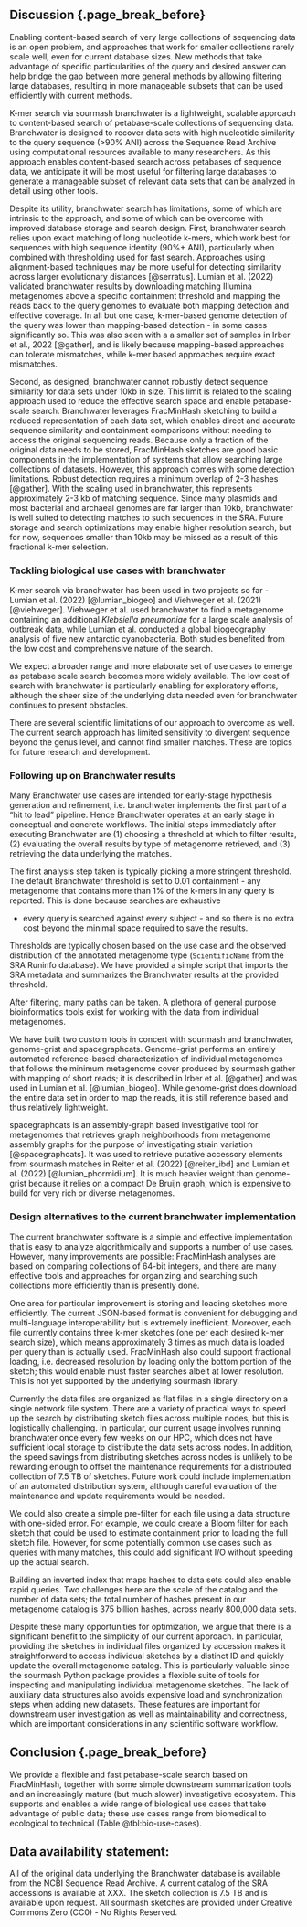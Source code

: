 ## Discussion {.page_break_before}

Enabling content-based search of very large collections of sequencing data
is an open problem, and approaches that work for smaller collections
rarely scale well, even for current database sizes. New methods that
take advantage of specific particularities of the query and desired
answer can help bridge the gap between more general methods by
allowing filtering large databases, resulting in more manageable
subsets that can be used efficiently with current methods.

K-mer search via sourmash branchwater is a lightweight, scalable
approach to content-based search of petabase-scale collections of
sequencing data. Branchwater is designed to recover data sets
with high nucleotide similarity to the query sequence (>90% ANI)
across the Sequence Read Archive using computational resources
available to many researchers. As this approach enables content-based
search across petabases of sequence data, we anticipate it will be
most useful for filtering large databases to generate a manageable
subset of relevant data sets that can be analyzed in detail using other
tools.

Despite its utility, branchwater search has limitations, some of which
are intrinsic to the approach, and some of which can be overcome with
improved database storage and search design.  First, branchwater
search relies upon exact matching of long nucleotide k-mers, which
work best for sequences with high sequence identity (90%+ ANI),
particularly when combined with thresholding used for fast search.
Approaches using alignment-based techniques may be more useful for
detecting similarity across larger evolutionary distances [@serratus].
Lumian et al. (2022) validated branchwater results by downloading
matching Illumina metagenomes above a specific containment threshold
and mapping the reads back to the query genomes to evaluate both
mapping detection and effective coverage. In all but one case,
k-mer-based genome detection of the query was lower than mapping-based
detection - in some cases significantly so. This was also seen with a
a smaller set of samples in Irber et al., 2022 [@gather], and is
likely because mapping-based approaches can tolerate mismatches, while
k-mer based approaches require exact mismatches.

Second, as designed, branchwater cannot robustly detect sequence
similarity for data sets under 10kb in size. This limit is related to
the scaling approach used to reduce the effective search space and
enable petabase-scale search.  Branchwater leverages FracMinHash
sketching to build a reduced representation of each data set, which
enables direct and accurate sequence similarity and containment
comparisons without needing to access the original sequencing reads.
Because only a fraction of the original data needs to be stored,
FracMinHash sketches are good basic components in the implementation
of systems that allow searching large collections of datasets.
However, this approach comes with some detection limitations.  Robust
detection requires a minimum overlap of 2-3 hashes [@gather]. With the
scaling used in branchwater, this represents approximately 2-3 kb of
matching sequence.  Since many plasmids and most bacterial and
archaeal genomes are far larger than 10kb, branchwater is well suited
to detecting matches to such sequences in the SRA.  Future storage and
search optimizations may enable higher resolution search, but for now,
sequences smaller than 10kb may be missed as a result of this
fractional k-mer selection.

### Tackling biological use cases with branchwater

K-mer search via branchwater has been used in two projects so far -
Lumian et al. (2022) [@lumian_biogeo] and Viehweger et al. (2021)
[@viehweger]. Viehweger et al. used branchwater to find a metagenome
containing an additional *Klebsiella pneumoniae* for a large scale
analysis of outbreak data, while Lumian et al. conducted a global
biogeography analysis of five new antarctic cyanobacteria. Both
studies benefited from the low cost and comprehensive nature of the
search.

We expect a broader range and more elaborate set of use cases to
emerge as petabase scale search becomes more widely available. The low
cost of search with branchwater is particularly enabling for
exploratory efforts, although the sheer size of the underlying data
needed even for branchwater continues to present obstacles.

There are several scientific limitations of our approach to overcome
as well. The current search approach has limited sensitivity to
divergent sequence beyond the genus level, and cannot find smaller
matches. These are topics for future research and development.

### Following up on Branchwater results

Many Branchwater use cases are intended for early-stage hypothesis
generation and refinement, i.e. branchwater implements the first part
of a “hit to lead” pipeline. Hence Branchwater operates at an early
stage in conceptual and concrete workflows. The initial steps
immediately after executing Branchwater are (1) choosing a threshold
at which to filter results, (2) evaluating the overall results by type
of metagenome retrieved, and (3) retrieving the data underlying the
matches.

The first analysis step taken is typically picking a more stringent
threshold. The default Branchwater threshold is set to 0.01
containment - any metagenome that contains more than 1% of the k-mers
in any query is reported. This is done because searches are exhaustive
- every query is searched against every subject - and so there is no extra
cost beyond the minimal space required to save the results.

Thresholds are typically chosen based on the use case and the observed
distribution of the annotated metagenome type (`ScientificName` from
the SRA Runinfo database). We have provided a simple script that
imports the SRA metadata and summarizes the Branchwater results at the
provided threshold. <!-- (example output XXX). -->

After filtering, many paths can be taken. A plethora of general
purpose bioinformatics tools exist for working with the data from
individual metagenomes.

We have built two custom tools in concert with sourmash and
branchwater, genome-grist and spacegraphcats.  Genome-grist performs
an entirely automated reference-based characterization of individual
metagenomes that follows the minimum metagenome cover produced by
sourmash gather with mapping of short reads; it is described in Irber
et al. [@gather] and was used in Lumian et al. [@lumian_biogeo]. While
genome-grist does download the entire data set in order to map the
reads, it is still reference based and thus relatively lightweight.

spacegraphcats is an assembly-graph based investigative tool for
metagenomes that retrieves graph neighborhoods from metagenome
assembly graphs for the purpose of investigating strain variation
[@spacegraphcats]. It was used to retrieve putative accessory elements
from sourmash matches in Reiter et al. (2022) [@reiter_ibd] and Lumian
et al. (2022) [@lumian_phormidium]. It is much heavier weight than
genome-grist because it relies on a compact De Bruijn graph, which is
expensive to build for very rich or diverse metagenomes.

### Design alternatives to the current branchwater implementation

The current branchwater software is a simple and effective
implementation that is easy to analyze algorithmically and supports a
number of use cases. However, many improvements are possible:
FracMinHash analyses are based on comparing collections of 64-bit
integers, and there are many effective tools and approaches for
organizing and searching such collections more efficiently than is
presently done.

One area for particular improvement is storing and loading sketches
more efficiently. The current JSON-based format is convenient for
debugging and multi-language interoperability but is extremely
inefficient. Moreover, each file currently contains three k-mer
sketches (one per each desired k-mer search size), which means
approximately 3 times as much data is loaded per query than is
actually used.  FracMinHash also could support fractional loading,
i.e. decreased resolution by loading only the bottom portion of the
sketch; this would enable must faster searches albeit at lower
resolution. This is not yet supported by the underlying sourmash
library.

<!-- XXX also talk about david's alternate sketch format -->

Currently the data files are organized as flat files in a single
directory on a single network file system. There are a variety of
practical ways to speed up the search by distributing sketch files
across multiple nodes, but this is logistically challenging. In
particular, our current usage involves running branchwater once every
few weeks on our HPC, which does not have sufficient local storage to
distribute the data sets across nodes. In addition, the speed savings from
distributing sketches across nodes is unlikely to be rewarding enough
to offset the maintenance requirements for a distributed collection of
7.5 TB of sketches.  Future work could include implementation of an
automated distribution system, although careful evaluation of the
maintenance and update requirements would be needed.

We could also create a simple pre-filter for each file using a data
structure with one-sided error. For example, we could create a Bloom
filter for each sketch that could be used to estimate containment
prior to loading the full sketch file. However, for some potentially
common use cases such as queries with many matches, this could add
significant I/O without speeding up the actual search.

Building an inverted index that maps hashes to data sets could also
enable rapid queries. Two challenges here are the scale of the catalog
and the number of data sets; the total number of hashes present in our
metagenome catalog is 375 billion hashes, across nearly 800,000 data sets.

Despite these many opportunities for optimization, we argue that there
is a significant benefit to the simplicity of our current approach. In
particular, providing the sketches in individual files organized by
accession makes it straightforward to access individual sketches by a
distinct ID and quickly update the overall metagenome catalog.  This
is particularly valuable since the sourmash Python package provides a
flexible suite of tools for inspecting and manipulating individual
metagenome sketches.  The lack of auxiliary data structures also
avoids expensive load and synchronization steps when adding new
datasets. These features are important for downstream user
investigation as well as maintainability and correctness, which are
important considerations in any scientific software workflow.

## Conclusion {.page_break_before}

We provide a flexible and fast petabase-scale search based on
FracMinHash, together with some simple downstream summarization tools
and an increasingly mature (but much slower) investigative ecosystem.
This supports and enables a wide range of biological use cases that
take advantage of public data; these use cases range from biomedical
to ecological to technical (Table @tbl:bio-use-cases).

## Data availability statement:

All of the original data underlying the Branchwater database is
available from the NCBI Sequence Read Archive. A current catalog of
the SRA accessions is available at XXX. The sketch collection is
7.5 TB and is available upon request.  All sourmash sketches are
provided under Creative Commons Zero (CC0) - No Rights Reserved.
